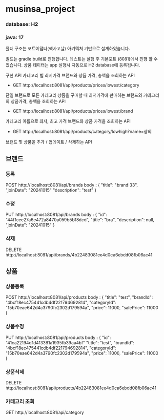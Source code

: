 # musinsa_project
 
### database: H2
### java: 17
폴더 구조는 포트어댑터(핵사고날) 아키텍처 기반으로 설계하였습니다.

빌드는 gradle build로 진행합니다. 
테스트는 실행 후 기본포트 (8081)에서 진행 할 수 있습니다.
상품 데이터는 app 실행시 자동으로 H2 database에 등록됩니다.


구현 API
카테고리 별 최저가격 브랜드와 상품 가격, 총액을 조회하는 API
- GET http://localhost:8081/api/products/prices/lowest/category

단일 브랜드로 모든 카테고리 상품을 구매할 때 최저가격에 판매하는 브랜드와 카테고리의 상품가격, 총액을 조회하는 API
- GET http://localhost:8081/api/products/prices/lowest/brand

카테고리 이름으로 최저, 최고 가격 브랜드와 상품 가격을 조회하는 API
- GET http://localhost:8081/api/products/category/lowhigh?name=상의

브랜드 및 상품을 추가 / 업데이트 / 삭제하는 API
## 브랜드
### 등록
POST http://localhost:8081/api/brands
body : {
"title": "brand 33",
"joinDate": "20241015"
"description": "test"
}

### 수정
PUT http://localhost:8081/api/brands
body : {
"id": "44f1cee27a6e472a8470a059b5b18dcd",
"title": "bra",
"description": null,
"joinDate": "20241015"
}

### 삭제
DELETE http://localhost:8081/api/brands/4b22483081ee4d0ca6ebdd08fb06ac41

## 상품
### 상품등록
POST http://localhost:8081/api/products
body : {
"title": "test",
"brandId": "4bcf18ec475441cdb4df221794692814",
"categoryId": "15b70eae642d4a3790fc2302d179594a",
"price": 11000,
"salePrice": 11000
}

### 상품수정
PUT http://localhost:8081/api/products
body : {
"id": "41ca22194d1d413381a1935fb39aa4bf"
"title": "test",
"brandId": "4bcf18ec475441cdb4df221794692814",
"categoryId": "15b70eae642d4a3790fc2302d179594a",
"price": 11000,
"salePrice": 11000
}

### 상품삭제
DELETE http://localhost:8081/api/products/4b22483081ee4d0ca6ebdd08fb06ac41

### 카테고리 조회
GET http://localhost:8081/api/category